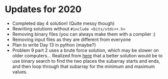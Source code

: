 # Updates for 2020
- Completed day 4 solution! (Quite messy though)
- Rewriting solutions without `#include <bits/stdc++.h>`
- Removing binary files (you can always make them with a complier :)
- Removing input files as they are different from everyone
- Plan to write Day 13 in python (maybe?)
- Problem 9 part 2 uses a brute force solution, which may be slower on older computers... Realized from [here](https://github.com/mebeim/aoc/blob/master/2020/README.md#day-9---encoding-error) that a better solution would be to use binary search to find the two places the subarray starts and ends, and then loop through that subarray for the minimum and maximum values.
